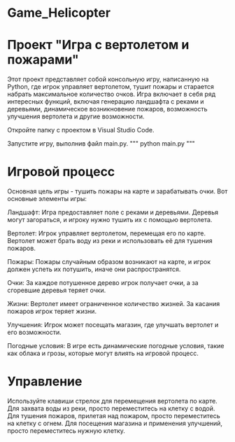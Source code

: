 # Game_Helicopter
# Проект "Игра с вертолетом и пожарами"

Этот проект представляет собой консольную игру, написанную на Python, где игрок управляет вертолетом, тушит пожары и старается набрать максимальное количество очков. 
Игра включает в себя ряд интересных функций, включая генерацию ландшафта с реками и деревьями, динамическое возникновение пожаров, возможность улучшения вертолета и другие возможности.

Откройте папку с проектом в Visual Studio Code.

Запустите игру, выполнив файл main.py.
"""
python main.py
"""

# Игровой процесс
Основная цель игры - тушить пожары на карте и зарабатывать очки. Вот основные элементы игры:

Ландшафт: Игра предоставляет поле с реками и деревьями. Деревья могут загораться, и игроку нужно тушить их с помощью вертолета.

Вертолет: Игрок управляет вертолетом, перемещая его по карте. Вертолет может брать воду из реки и использовать её для тушения пожаров.

Пожары: Пожары случайным образом возникают на карте, и игрок должен успеть их потушить, иначе они распространятся.

Очки: За каждое потушенное дерево игрок получает очки, а за сгоревшие деревья теряет очки.

Жизни: Вертолет имеет ограниченное количество жизней. За касания пожаров игрок теряет жизни.

Улучшения: Игрок может посещать магазин, где улучшать вертолет и его возможности.

Погодные условия: В игре есть динамические погодные условия, такие как облака и грозы, которые могут влиять на игровой процесс.

# Управление
Используйте клавиши стрелок для перемещения вертолета по карте.
Для захвата воды из реки, просто переместитесь на клетку с водой.
Для тушения пожаров, прилетая над пожаром, просто переместитесь на клетку с огнем.
Для посещения магазина и применения улучшений, просто переместитесь нужную клетку.
